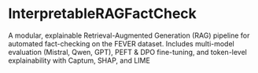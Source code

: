 # InterpretableRAGFactCheck
A modular, explainable Retrieval-Augmented Generation (RAG) pipeline for automated fact-checking on the FEVER dataset. Includes multi-model evaluation (Mistral, Qwen, GPT), PEFT &amp; DPO fine-tuning, and token-level explainability with Captum, SHAP, and LIME
